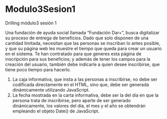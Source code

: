 # Modulo3Sesion1
Drilling módulo3 sesión 1

Una  fundación  de  ayuda social llamada “Fundación Dar+”,  busca  digitalizar  su  proceso  de  entrega  de 
beneficios. Dado que solo disponen de una cantidad limitada, necesitan que las personas se inscriban lo 
antes posible, y que su página web les muestre el tiempo que queda para crear un usuario en el sistema. 
Te han contratado para que generes esta página de inscripción para sus beneficios; y además de tener los 
campos  para  la  creación  del  usuario,  también  debe  indicarle  a  quien  desee  inscribirse,  que  tiene  poco 
tiempo para hacerlo. 
 
1. La caja informativa, que insta a las personas a inscribirse, no debe ser codificada directamente en 
el HTML, sino que, debe ser generada dinámicamente utilizando JavaScript. 
2. La fecha mostrada en la carta informativa, debe ser la del día en que la persona trata de inscribirse, 
pero  aparte  de  ser  generado  dinámicamente,  los  valores  del  día,  el  mes  y  el  año  se  obtendrán 
empleando el objeto Date() de JavaScript. 

